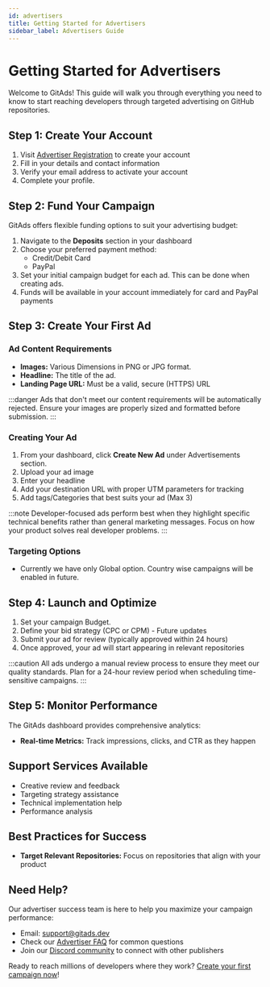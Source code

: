 ```yaml
---
id: advertisers
title: Getting Started for Advertisers
sidebar_label: Advertisers Guide
---
```


# Getting Started for Advertisers

Welcome to GitAds! This guide will walk you through everything you need to know to start reaching developers through targeted advertising on GitHub repositories.

## Step 1: Create Your Account

1. Visit [Advertiser Registration](https://gitads.dev/advertiser/register) to create your account
2. Fill in your details and contact information
3. Verify your email address to activate your account
4. Complete your profile.

## Step 2: Fund Your Campaign

GitAds offers flexible funding options to suit your advertising budget:

1. Navigate to the **Deposits** section in your dashboard
2. Choose your preferred payment method:
   - Credit/Debit Card
   - PayPal
3. Set your initial campaign budget for each ad. This can be done when creating ads.
4. Funds will be available in your account immediately for card and PayPal payments

## Step 3: Create Your First Ad

### Ad Content Requirements

- **Images:** Various Dimensions in PNG or JPG format.
- **Headline:** The title of the ad.
- **Landing Page URL:** Must be a valid, secure (HTTPS) URL

:::danger
Ads that don't meet our content requirements will be automatically rejected. Ensure your images are properly sized and formatted before submission.
:::

### Creating Your Ad

1. From your dashboard, click **Create New Ad** under Advertisements section.
2. Upload your ad image
3. Enter your headline
4. Add your destination URL with proper UTM parameters for tracking
5. Add tags/Categories that best suits your ad (Max 3)

:::note
Developer-focused ads perform best when they highlight specific technical benefits rather than general marketing messages. Focus on how your product solves real developer problems.
:::

### Targeting Options
- Currently we have only Global option. Country wise campaigns will be enabled in future.

## Step 4: Launch and Optimize

1. Set your campaign Budget.
2. Define your bid strategy (CPC or CPM) - Future updates
3. Submit your ad for review (typically approved within 24 hours)
4. Once approved, your ad will start appearing in relevant repositories

:::caution
All ads undergo a manual review process to ensure they meet our quality standards. Plan for a 24-hour review period when scheduling time-sensitive campaigns.
:::

## Step 5: Monitor Performance

The GitAds dashboard provides comprehensive analytics:

- **Real-time Metrics:** Track impressions, clicks, and CTR as they happen

## Support Services Available
   - Creative review and feedback
   - Targeting strategy assistance
   - Technical implementation help
   - Performance analysis

## Best Practices for Success

- **Target Relevant Repositories:** Focus on repositories that align with your product

## Need Help?

Our advertiser success team is here to help you maximize your campaign performance:

- Email: [support@gitads.dev](mailto:support@gitads.dev)
- Check our [Advertiser FAQ](/docs/faq/advertisers) for common questions
- Join our [Discord community](https://discord.com/invite/S3EdtEbqw7) to connect with other publishers

Ready to reach millions of developers where they work? [Create your first campaign now](https://gitads.dev/advertiser/campaign/new)!
